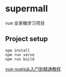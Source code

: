# supermall
vue 全家桶学习项目
## Project setup
```
npm install
npm run serve
npm run build
```
[vue-vuejs从入门到精通教程](https://www.bilibili.com/video/av91016893)
